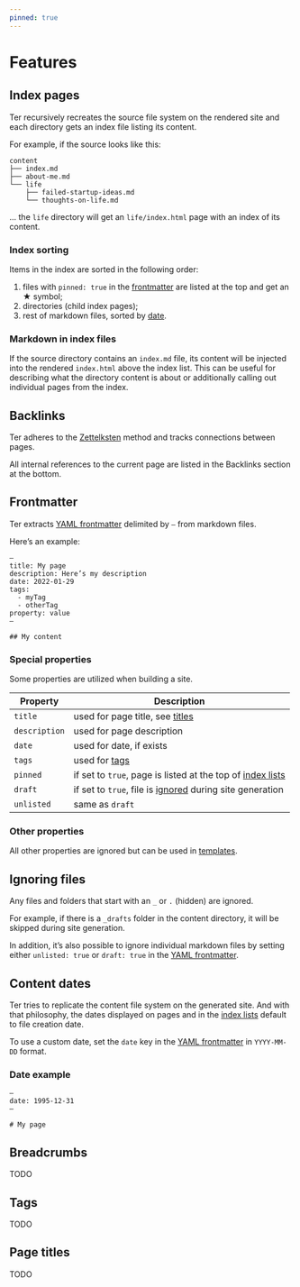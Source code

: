 ```yaml
---
pinned: true
---
```


# Features

## Index pages

Ter recursively recreates the source file system on the rendered site and each
directory gets an index file listing its content.

For example, if the source looks like this:

```
content
├── index.md
├── about-me.md
└── life
    ├── failed-startup-ideas.md
    └── thoughts-on-life.md
```

... the `life` directory will get an `life/index.html` page with an index of its
content.

### Index sorting

Items in the index are sorted in the following order:

1. files with `pinned: true` in the [frontmatter](features#frontmatter) are
   listed at the top and get an ★ symbol;
2. directories (child index pages);
3. rest of markdown files, sorted by [date](features#content-dates).

### Markdown in index files

If the source directory contains an `index.md` file, its content will be
injected into the rendered `index.html` above the index list. This can be useful
for describing what the directory content is about or additionally calling out
individual pages from the index.

## Backlinks

Ter adheres to the [Zettelksten](/zettelkasten.md) method and tracks connections
between pages.

All internal references to the current page are listed in the Backlinks section
at the bottom.

## Frontmatter

Ter extracts [YAML frontmatter](https://jekyllrb.com/docs/front-matter/)
delimited by `—` from markdown files.

Here’s an example:

```
—
title: My page
description: Here’s my description
date: 2022-01-29
tags:
  - myTag
  - otherTag
property: value
—

## My content
```

### Special properties

Some properties are utilized when building a site.

| Property      | Description                                                                 |
| ------------- | --------------------------------------------------------------------------- |
| `title`       | used for page title, see [titles](#titles)                                  |
| `description` | used for page description                                                   |
| `date`        | used for date, if exists                                                    |
| `tags`        | used for [tags](#tags)                                                      |
| `pinned`      | if set to `true`, page is listed at the top of [index lists](#index-pages)  |
| `draft`       | if set to `true`, file is [ignored](#ignoring-files) during site generation |
| `unlisted`    | same as `draft`                                                             |

### Other properties

All other properties are ignored but can be used in
[templates](/customize.md#templates).

## Ignoring files

Any files and folders that start with an `_` or `.` (hidden) are ignored.

For example, if there is a `_drafts` folder in the content directory, it will be
skipped during site generation.

In addition, it’s also possible to ignore individual markdown files by setting
either `unlisted: true` or `draft: true` in the
[YAML frontmatter](#frontmatter).

## Content dates

Ter tries to replicate the content file system on the generated site. And with
that philosophy, the dates displayed on pages and in the
[index lists](#index-pages) default to file creation date.

To use a custom date, set the `date` key in the [YAML frontmatter](#frontmatter)
in `YYYY-MM-DD` format.

### Date example

```
—
date: 1995-12-31
—

# My page
```

## Breadcrumbs

TODO

## Tags

TODO

## Page titles

TODO
